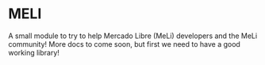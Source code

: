 # MELI

A small module to try to help Mercado Libre (MeLi) developers and the MeLi community! More docs to come soon, but first we need to have a good working library! 